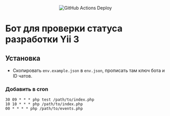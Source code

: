 <p align="center">
<img src="https://github.com/vokamut/has-yii3-released/actions/workflows/deploy.yml/badge.svg" alt="GitHub Actions Deploy">
</p>

# Бот для проверки статуса разработки Yii 3

## Установка

- Скопировать `env.example.json` в `env.json`, прописать там ключ бота и ID чатов.

### Добавить в cron
```
30 09 * * * php test /path/to/index.php
10 10 * * * php /path/to/index.php
00 * * * * php /path/to/events.php
```
